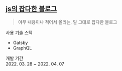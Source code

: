 ## [js의 잡다한 블로그](blog.jsworld.me)

> 아무 내용이나 적어서 올리는, 말 그대로 잡다한 블로그

사용 기술 스택

- Gatsby
- GraphQL

개발 기간  
2022. 03. 28 ~ 2022. 04. 07
